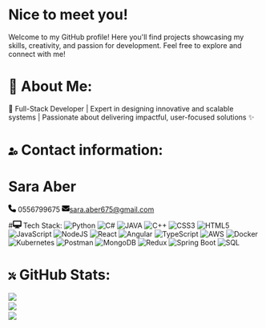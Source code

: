 # Nice to meet you!
Welcome to my GitHub profile! Here you'll find projects showcasing my skills, creativity, and passion for development. Feel free to explore and connect with me!
# 💫 About Me:
🌟 Full-Stack Developer | Expert in designing innovative and scalable systems | Passionate about delivering impactful, user-focused solutions ✨




# <img src="assets/user.png" alt="Contact Icon" height="15"> Contact information:
# **Sara Aber**  
<img src="assets/phone.png" alt="Phone Icon" height="15"> 0556799675 
<img src="assets/envelope.png" alt="Envelope Icon" height="15">[sara.aber675@gmail.com](mailto:sara.aber675@gmail.com)

#<img src="assets/computer.png" alt="Computer Icon" height="15"> Tech Stack:
![Python](https://img.shields.io/badge/python-%2314354C.svg?style=for-the-badge&logo=python&logoColor=white) 
![C#](https://img.shields.io/badge/c%23-%23239120.svg?style=for-the-badge&logo=csharp&logoColor=white) 
![JAVA](https://img.shields.io/badge/java-%23ED8B00.svg?style=for-the-badge&logo=openjdk&logoColor=white) 
![C++](https://img.shields.io/badge/c%2B%2B-%2300599C.svg?style=for-the-badge&logo=cplusplus&logoColor=white) 
![CSS3](https://img.shields.io/badge/css3-%231572B6.svg?style=for-the-badge&logo=css3&logoColor=white) 
![HTML5](https://img.shields.io/badge/html5-%23E34F26.svg?style=for-the-badge&logo=html5&logoColor=white) 
![JavaScript](https://img.shields.io/badge/javascript-%23323330.svg?style=for-the-badge&logo=javascript&logoColor=%23F7DF1E) 
![NodeJS](https://img.shields.io/badge/node.js-6DA55F?style=for-the-badge&logo=node.js&logoColor=white) 
![React](https://img.shields.io/badge/react-%2320232a.svg?style=for-the-badge&logo=react&logoColor=%2361DAFB) 
![Angular](https://img.shields.io/badge/angular-%23DD0031.svg?style=for-the-badge&logo=angular&logoColor=white) 
![TypeScript](https://img.shields.io/badge/typescript-%2323234A.svg?style=for-the-badge&logo=typescript&logoColor=white) 
![AWS](https://img.shields.io/badge/AWS-%23FF9900.svg?style=for-the-badge&logo=amazon-aws&logoColor=white) 
![Docker](https://img.shields.io/badge/docker-%230db7ed.svg?style=for-the-badge&logo=docker&logoColor=white) 
![Kubernetes](https://img.shields.io/badge/Kubernetes-%23326ce5.svg?style=for-the-badge&logo=kubernetes&logoColor=white) 
![Postman](https://img.shields.io/badge/Postman-FF6C37?style=for-the-badge&logo=postman&logoColor=white) 
![MongoDB](https://img.shields.io/badge/mongodb-%233F9C42.svg?style=for-the-badge&logo=mongodb&logoColor=white) 
![Redux](https://img.shields.io/badge/redux-%23593D88.svg?style=for-the-badge&logo=redux&logoColor=white) 
![Spring Boot](https://img.shields.io/badge/Spring_Boot-%236DB33F.svg?style=for-the-badge&logo=spring&logoColor=white) 
![SQL](https://img.shields.io/badge/SQL-%2307405E.svg?style=for-the-badge&logo=postgresql&logoColor=white)

# <img src="assets/tools.png" alt="Tools Icon" height="15"> GitHub Stats:
![](https://github-readme-stats.vercel.app/api?username=ABERsara&theme=dark&hide_border=false&include_all_commits=false&count_private=false)<br/>
![](https://github-readme-streak-stats.herokuapp.com/?user=ABERsara&theme=dark&hide_border=false)<br/>
![](https://github-readme-stats.vercel.app/api/top-langs/?username=ABERsara&theme=dark&hide_border=false&include_all_commits=false&count_private=false&layout=compact)
